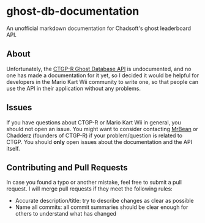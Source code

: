 # ghost-db-documentation
An unofficial markdown documentation for Chadsoft's ghost leaderboard API.

## About
Unfortunately, the <a href="http://chadsoft.co.uk/time-trials/">CTGP-R Ghost Database API</a> is undocumented, and no one has made a documentation for it yet, so I decided it would be helpful for developers in the Mario Kart Wii community to write one, so that people can use the API in their application without any problems.

## Issues
If you have questions about CTGP-R or Mario Kart Wii in general, you should not open an issue. You might want to consider contacting <a href="https://www.youtube.com/user/MrBean35000vr">MrBean</a> or Chadderz (founders of CTGP-R) if your problem/question is related to CTGP. You should **only** open issues about the documentation and the API itself.

## Contributing and Pull Requests
In case you found a typo or another mistake, feel free to submit a pull request. I will merge pull requests if they meet the following rules:
- Accurate description/title: try to describe changes as clear as possible
- Name all commits: all commit summaries should be clear enough for others to understand what has changed
